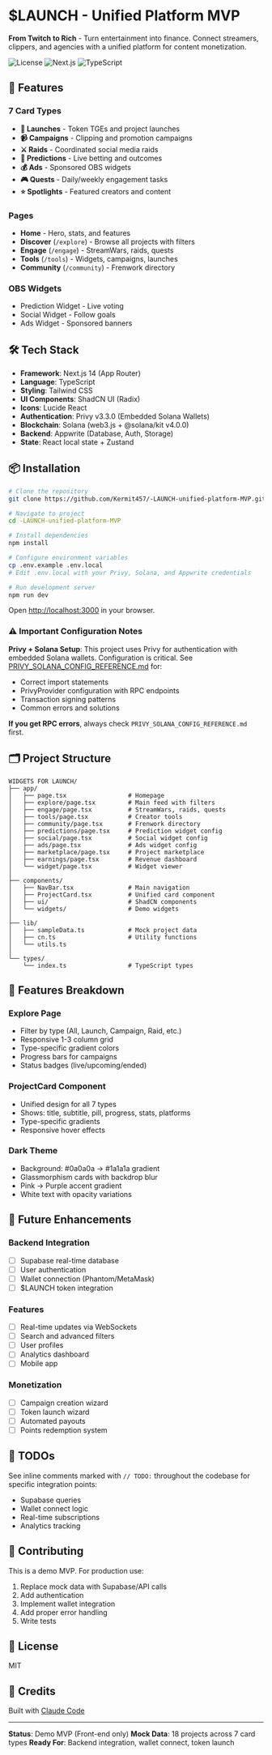 # $LAUNCH - Unified Platform MVP

**From Twitch to Rich** - Turn entertainment into finance. Connect streamers, clippers, and agencies with a unified platform for content monetization.

![License](https://img.shields.io/badge/license-MIT-blue.svg)
![Next.js](https://img.shields.io/badge/Next.js-14.2-black)
![TypeScript](https://img.shields.io/badge/TypeScript-5.0-blue)

## 🚀 Features

### 7 Card Types
- **🚀 Launches** - Token TGEs and project launches
- **📹 Campaigns** - Clipping and promotion campaigns
- **⚔️ Raids** - Coordinated social media raids
- **🎯 Predictions** - Live betting and outcomes
- **💰 Ads** - Sponsored OBS widgets
- **🎮 Quests** - Daily/weekly engagement tasks
- **⭐ Spotlights** - Featured creators and content

### Pages
- **Home** - Hero, stats, and features
- **Discover** (`/explore`) - Browse all projects with filters
- **Engage** (`/engage`) - StreamWars, raids, quests
- **Tools** (`/tools`) - Widgets, campaigns, launches
- **Community** (`/community`) - Frenwork directory

### OBS Widgets
- Prediction Widget - Live voting
- Social Widget - Follow goals
- Ads Widget - Sponsored banners

## 🛠 Tech Stack

- **Framework**: Next.js 14 (App Router)
- **Language**: TypeScript
- **Styling**: Tailwind CSS
- **UI Components**: ShadCN UI (Radix)
- **Icons**: Lucide React
- **Authentication**: Privy v3.3.0 (Embedded Solana Wallets)
- **Blockchain**: Solana (web3.js + @solana/kit v4.0.0)
- **Backend**: Appwrite (Database, Auth, Storage)
- **State**: React local state + Zustand

## 📦 Installation

```bash
# Clone the repository
git clone https://github.com/Kermit457/-LAUNCH-unified-platform-MVP.git

# Navigate to project
cd -LAUNCH-unified-platform-MVP

# Install dependencies
npm install

# Configure environment variables
cp .env.example .env.local
# Edit .env.local with your Privy, Solana, and Appwrite credentials

# Run development server
npm run dev
```

Open [http://localhost:3000](http://localhost:3000) in your browser.

### ⚠️ Important Configuration Notes

**Privy + Solana Setup**: This project uses Privy for authentication with embedded Solana wallets. Configuration is critical. See [PRIVY_SOLANA_CONFIG_REFERENCE.md](./PRIVY_SOLANA_CONFIG_REFERENCE.md) for:
- Correct import statements
- PrivyProvider configuration with RPC endpoints
- Transaction signing patterns
- Common errors and solutions

**If you get RPC errors**, always check `PRIVY_SOLANA_CONFIG_REFERENCE.md` first.

## 🗂 Project Structure

```
WIDGETS FOR LAUNCH/
├── app/
│   ├── page.tsx                 # Homepage
│   ├── explore/page.tsx         # Main feed with filters
│   ├── engage/page.tsx          # StreamWars, raids, quests
│   ├── tools/page.tsx           # Creator tools
│   ├── community/page.tsx       # Frenwork directory
│   ├── predictions/page.tsx     # Prediction widget config
│   ├── social/page.tsx          # Social widget config
│   ├── ads/page.tsx             # Ads widget config
│   ├── marketplace/page.tsx     # Project marketplace
│   ├── earnings/page.tsx        # Revenue dashboard
│   └── widget/page.tsx          # Widget viewer
│
├── components/
│   ├── NavBar.tsx               # Main navigation
│   ├── ProjectCard.tsx          # Unified card component
│   ├── ui/                      # ShadCN components
│   └── widgets/                 # Demo widgets
│
├── lib/
│   ├── sampleData.ts            # Mock project data
│   ├── cn.ts                    # Utility functions
│   └── utils.ts
│
└── types/
    └── index.ts                 # TypeScript types
```

## 🎨 Features Breakdown

### Explore Page
- Filter by type (All, Launch, Campaign, Raid, etc.)
- Responsive 1-3 column grid
- Type-specific gradient colors
- Progress bars for campaigns
- Status badges (live/upcoming/ended)

### ProjectCard Component
- Unified design for all 7 types
- Shows: title, subtitle, pill, progress, stats, platforms
- Type-specific gradients
- Responsive hover effects

### Dark Theme
- Background: #0a0a0a → #1a1a1a gradient
- Glassmorphism cards with backdrop blur
- Pink → Purple accent gradient
- White text with opacity variations

## 🔮 Future Enhancements

### Backend Integration
- [ ] Supabase real-time database
- [ ] User authentication
- [ ] Wallet connection (Phantom/MetaMask)
- [ ] $LAUNCH token integration

### Features
- [ ] Real-time updates via WebSockets
- [ ] Search and advanced filters
- [ ] User profiles
- [ ] Analytics dashboard
- [ ] Mobile app

### Monetization
- [ ] Campaign creation wizard
- [ ] Token launch wizard
- [ ] Automated payouts
- [ ] Points redemption system

## 📝 TODOs

See inline comments marked with `// TODO:` throughout the codebase for specific integration points:
- Supabase queries
- Wallet connect logic
- Real-time subscriptions
- Analytics tracking

## 🤝 Contributing

This is a demo MVP. For production use:
1. Replace mock data with Supabase/API calls
2. Add authentication
3. Implement wallet integration
4. Add proper error handling
5. Write tests

## 📄 License

MIT

## 🙏 Credits

Built with [Claude Code](https://claude.com/claude-code)

---

**Status**: Demo MVP (Front-end only)
**Mock Data**: 18 projects across 7 card types
**Ready For**: Backend integration, wallet connect, token launch
